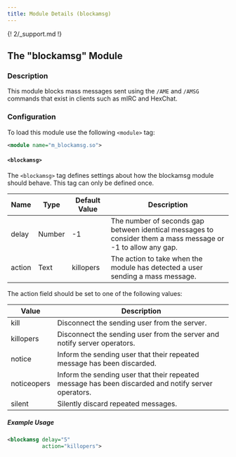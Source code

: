 ```yaml
---
title: Module Details (blockamsg)
---
```


{! 2/_support.md !}

## The "blockamsg" Module

### Description

This module blocks mass messages sent using the `/AME` and `/AMSG` commands that exist in clients such as mIRC and HexChat.

### Configuration

To load this module use the following `<module>` tag:

```xml
<module name="m_blockamsg.so">
```

#### `<blockamsg>`

The `<blockamsg>` tag defines settings about how the blockamsg module should behave. This tag can only be defined once.

Name   | Type   | Default Value | Description
------ | ------ | ------------- | -----------
delay  | Number | -1            | The number of seconds gap between identical messages to consider them a mass message or -1 to allow any gap.
action | Text   | killopers     | The action to take when the module has detected a user sending a mass message.

The action field should be set to one of the following values:

Value       | Description
----------- | -----------
kill        | Disconnect the sending user from the server.
killopers   | Disconnect the sending user from the server and notify server operators.
notice      | Inform the sending user that their repeated message has been discarded.
noticeopers | Inform the sending user that their repeated message has been discarded and notify server operators.
silent      | Silently discard repeated messages.

##### Example Usage

```xml
<blockamsg delay="5"
           action="killopers">
```

